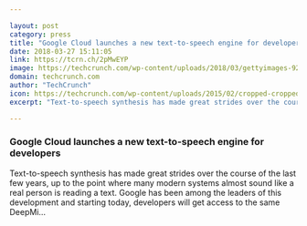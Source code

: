 ```yaml
---

layout: post
category: press
title: "Google Cloud launches a new text-to-speech engine for developers"
date: 2018-03-27 15:11:05
link: https://tcrn.ch/2pMwEYP
image: https://techcrunch.com/wp-content/uploads/2018/03/gettyimages-924478398.jpg?w=600
domain: techcrunch.com
author: "TechCrunch"
icon: https://techcrunch.com/wp-content/uploads/2015/02/cropped-cropped-favicon-gradient.png?w=180
excerpt: "Text-to-speech synthesis has made great strides over the course of the last few years, up to the point where many modern systems almost sound like a real person is reading a text. Google has been among the leaders of this development and starting today, developers will get access to the same DeepMi…"

---
```


### Google Cloud launches a new text-to-speech engine for developers

Text-to-speech synthesis has made great strides over the course of the last few years, up to the point where many modern systems almost sound like a real person is reading a text. Google has been among the leaders of this development and starting today, developers will get access to the same DeepMi…
